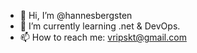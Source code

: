 - 👋 Hi, I’m @hannesbergsten
- 🌱 I’m currently learning .net & DevOps.
- 📫 How to reach me: vripskt@gmail.com

<!---
hannesbergsten/hannesbergsten is a ✨ special ✨ repository because its `README.md` (this file) appears on your GitHub profile.
You can click the Preview link to take a look at your changes.
--->
